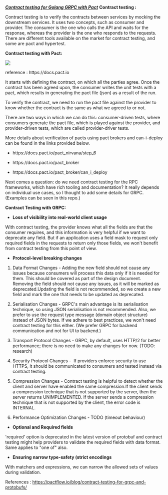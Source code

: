 ***<ins>Contract testing for Golang GRPC with Pact</ins>***
**Contract testing :**

Contract testing is to verify the contracts between services by mocking the downstream services. It uses two concepts, such as consumer and provider. The consumer is the one who calls the API and waits for the response, whereas the provider is the one who responds to the requests. There are different tools available on the market for contract testing, and some are pact and hypertest.

**Contract testing with Pact:**

****![](https://lh7-us.googleusercontent.com/GXQ8255uXXvGaTudzc9ebMkxK1St_txlsYEU2c6NAayXg4AyM0CbIs_MrO2L0rQ4h4r2aLEM6exChdHymNc07rsEzuGe9wDN8V6u9N03HsiuaV7b80O-Rmb_g_vD6D7gL7vtp6GOqToTVY5HQvU4lH8)****

reference : https\://docs.pact.io

It starts with defining the contract, on which all the parties agree. Once the contract has been agreed upon, the consumer writes the unit tests with a pact, which results in generating the pact file (json) as a result of the run.

To verify the contract, we need to run the pact file against the provider to know whether the contract is the same as what we agreed to or not.

There are two ways in which we can do this: consumer-driven tests, where consumers generate the pact file, which is played against the provider, and provider-driven tests, which are called provider-driver tests.



More details about verification of pacts using pact brokers and can-i-deploy can be found in the links provided below.

- https\://docs.pact.io/pact\_nirvana/step\_6

- https\://docs.pact.io/pact\_broker

- https\://docs.pact.io/pact\_broker/can\_i\_deploy

Next comes a question: do we need contract testing for the RPC frameworks, which have rich tooling and documentation? It really depends on individual use cases, so I thought to add some details for GRPC. (Examples can be seen in this repo.)

**Contract Testing with GRPC:**

- **Loss of visibility into real-world client usage**

With contract testing, the provider knows what all the fields are that the consumer requires, and this information is very helpful if we want to deprecate any field. But if an application uses a field mask to request only required fields in the requests to return only those fields, we won't benefit from contract testing from this point of view.

- **Protocol-level breaking changes**

1. Data Format Changes - Adding the new field should not cause any issues because consumers will process this data only if it is needed for them. This should be covered as part of the design document. Removing the field should not cause any issues, as it will be marked as deprecated.Updating the field is not recommended, so we create a new field and mark the one that needs to be updated as deprecated.

2) Serialisation Changes - GRPC's main advantage is its serialisation technique, so using JSON serialisation is not recommended. Also, we prefer to use the request type message (domain object structure) instead of JSON bytes. If we adhere to best practices, we won't need contract testing for this either. (We prefer GRPC for backend communication and not for UI to backend.)

3) Transport Protocol Changes - GRPC, by default, uses HTTP/2 for better performance; there is no need to make any changes for now. (TODO: research)

4) Security Protocol Changes -  If providers enforce security to use HTTPS, it should be communicated to consumers and tested instead via contract testing.

5) Compression Changes - Contract testing is helpful to detect whether the client and server have enabled the same compression.If the client sends a compression technique that is not supported by the server, then the server returns UNIMPLEMENTED. If the server sends a compression technique that is not supported by the client, the error code is INTERNAL.

6) Performance Optimization Changes - TODO (timeout behaviour)

- **Optional and Required fields**

'required' option is deprecated in the latest version of protobuf and contract testing might help providers to validate the required fields with data format. Same applies to "one of" also.

- **Ensuring narrow type-safety (strict encodings**

With matchers and expressions, we can narrow the allowed sets of values during validation.

References : https://pactflow.io/blog/contract-testing-for-grpc-and-protobufs/
